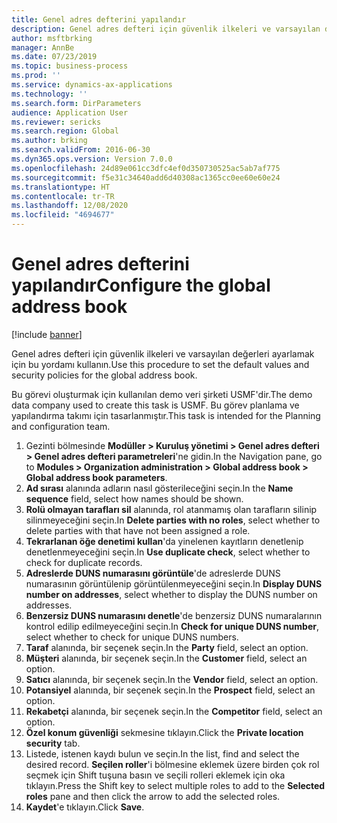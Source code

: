 ```yaml
---
title: Genel adres defterini yapılandır
description: Genel adres defteri için güvenlik ilkeleri ve varsayılan değerleri ayarlamak için bu yordamı kullanın.
author: msftbrking
manager: AnnBe
ms.date: 07/23/2019
ms.topic: business-process
ms.prod: ''
ms.service: dynamics-ax-applications
ms.technology: ''
ms.search.form: DirParameters
audience: Application User
ms.reviewer: sericks
ms.search.region: Global
ms.author: brking
ms.search.validFrom: 2016-06-30
ms.dyn365.ops.version: Version 7.0.0
ms.openlocfilehash: 24d89e061cc3dfc4ef0d350730525ac5ab7af775
ms.sourcegitcommit: f5e31c34640add6d40308ac1365cc0ee60e60e24
ms.translationtype: HT
ms.contentlocale: tr-TR
ms.lasthandoff: 12/08/2020
ms.locfileid: "4694677"
---
```

# <a name="configure-the-global-address-book"></a><span data-ttu-id="bb618-103">Genel adres defterini yapılandır</span><span class="sxs-lookup"><span data-stu-id="bb618-103">Configure the global address book</span></span>

[!include [banner](../../includes/banner.md)]

<span data-ttu-id="bb618-104">Genel adres defteri için güvenlik ilkeleri ve varsayılan değerleri ayarlamak için bu yordamı kullanın.</span><span class="sxs-lookup"><span data-stu-id="bb618-104">Use this procedure to set the default values and security policies for the global address book.</span></span> 

<span data-ttu-id="bb618-105">Bu görevi oluşturmak için kullanılan demo veri şirketi USMF'dir.</span><span class="sxs-lookup"><span data-stu-id="bb618-105">The demo data company used to create this task is USMF.</span></span> <span data-ttu-id="bb618-106">Bu görev planlama ve yapılandırma takımı için tasarlanmıştır.</span><span class="sxs-lookup"><span data-stu-id="bb618-106">This task is intended for the Planning and configuration team.</span></span>

1. <span data-ttu-id="bb618-107">Gezinti bölmesinde **Modüller > Kuruluş yönetimi > Genel adres defteri > Genel adres defteri parametreleri**'ne gidin.</span><span class="sxs-lookup"><span data-stu-id="bb618-107">In the Navigation pane, go to **Modules > Organization administration > Global address book > Global address book parameters**.</span></span>
2. <span data-ttu-id="bb618-108">**Ad sırası** alanında adların nasıl gösterileceğini seçin.</span><span class="sxs-lookup"><span data-stu-id="bb618-108">In the **Name sequence** field, select how names should be shown.</span></span>
3. <span data-ttu-id="bb618-109">**Rolü olmayan tarafları sil** alanında, rol atanmamış olan tarafların silinip silinmeyeceğini seçin.</span><span class="sxs-lookup"><span data-stu-id="bb618-109">In **Delete parties with no roles**, select whether to delete parties with that have not been assigned a role.</span></span>
4. <span data-ttu-id="bb618-110">**Tekrarlanan öğe denetimi kullan**'da yinelenen kayıtların denetlenip denetlenmeyeceğini seçin.</span><span class="sxs-lookup"><span data-stu-id="bb618-110">In **Use duplicate check**, select whether to check for duplicate records.</span></span>
5. <span data-ttu-id="bb618-111">**Adreslerde DUNS numarasını görüntüle**'de adreslerde DUNS numarasının görüntülenip görüntülenmeyeceğini seçin.</span><span class="sxs-lookup"><span data-stu-id="bb618-111">In **Display DUNS number on addresses**, select whether to display the DUNS number on addresses.</span></span>
6. <span data-ttu-id="bb618-112">**Benzersiz DUNS numarasını denetle**'de benzersiz DUNS numaralarının kontrol edilip edilmeyeceğini seçin.</span><span class="sxs-lookup"><span data-stu-id="bb618-112">In **Check for unique DUNS number**, select whether to check for unique DUNS numbers.</span></span>
7. <span data-ttu-id="bb618-113">**Taraf** alanında, bir seçenek seçin.</span><span class="sxs-lookup"><span data-stu-id="bb618-113">In the **Party** field, select an option.</span></span>
8. <span data-ttu-id="bb618-114">**Müşteri** alanında, bir seçenek seçin.</span><span class="sxs-lookup"><span data-stu-id="bb618-114">In the **Customer** field, select an option.</span></span>
9. <span data-ttu-id="bb618-115">**Satıcı** alanında, bir seçenek seçin.</span><span class="sxs-lookup"><span data-stu-id="bb618-115">In the **Vendor** field, select an option.</span></span>
10. <span data-ttu-id="bb618-116">**Potansiyel** alanında, bir seçenek seçin.</span><span class="sxs-lookup"><span data-stu-id="bb618-116">In the **Prospect** field, select an option.</span></span>
11. <span data-ttu-id="bb618-117">**Rekabetçi** alanında, bir seçenek seçin.</span><span class="sxs-lookup"><span data-stu-id="bb618-117">In the **Competitor** field, select an option.</span></span>
12. <span data-ttu-id="bb618-118">**Özel konum güvenliği** sekmesine tıklayın.</span><span class="sxs-lookup"><span data-stu-id="bb618-118">Click the **Private location security** tab.</span></span>
13. <span data-ttu-id="bb618-119">Listede, istenen kaydı bulun ve seçin.</span><span class="sxs-lookup"><span data-stu-id="bb618-119">In the list, find and select the desired record.</span></span> <span data-ttu-id="bb618-120">**Seçilen roller**'i bölmesine eklemek üzere birden çok rol seçmek için Shift tuşuna basın ve seçili rolleri eklemek için oka tıklayın.</span><span class="sxs-lookup"><span data-stu-id="bb618-120">Press the Shift key to select multiple roles to add to the **Selected roles** pane and then click the arrow to add the selected roles.</span></span>  
14. <span data-ttu-id="bb618-121">**Kaydet**'e tıklayın.</span><span class="sxs-lookup"><span data-stu-id="bb618-121">Click **Save**.</span></span>

